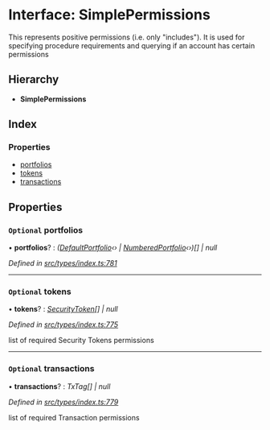 # Interface: SimplePermissions

This represents positive permissions (i.e. only "includes"). It is used
  for specifying procedure requirements and querying if an account has certain
  permissions

## Hierarchy

* **SimplePermissions**

## Index

### Properties

* [portfolios](simplepermissions.md#optional-portfolios)
* [tokens](simplepermissions.md#optional-tokens)
* [transactions](simplepermissions.md#optional-transactions)

## Properties

### `Optional` portfolios

• **portfolios**? : *([DefaultPortfolio](../classes/defaultportfolio.md)‹› | [NumberedPortfolio](../classes/numberedportfolio.md)‹›)[] | null*

*Defined in [src/types/index.ts:781](https://github.com/PolymathNetwork/polymesh-sdk/blob/bf2b7a12/src/types/index.ts#L781)*

___

### `Optional` tokens

• **tokens**? : *[SecurityToken](../classes/securitytoken.md)[] | null*

*Defined in [src/types/index.ts:775](https://github.com/PolymathNetwork/polymesh-sdk/blob/bf2b7a12/src/types/index.ts#L775)*

list of required Security Tokens permissions

___

### `Optional` transactions

• **transactions**? : *TxTag[] | null*

*Defined in [src/types/index.ts:779](https://github.com/PolymathNetwork/polymesh-sdk/blob/bf2b7a12/src/types/index.ts#L779)*

list of required Transaction permissions
